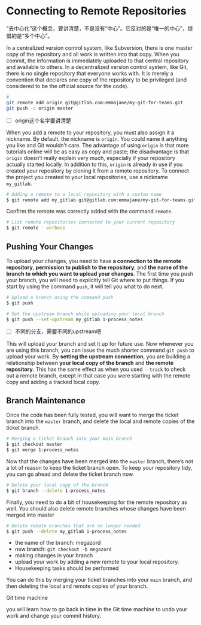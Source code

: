 # Connecting to Remote Repositories

“去中心化”这个概念，要讲清楚，不是没有“中心”。它反对的是“唯一的中心”，提倡的是“多个中心”。

In a centralized version control system, like Subversion, there is one master copy of the repository and all work is written into that copy. When you commit, the information is immediately uploaded to that central repository and available to others. In a decentralized version control system, like Git, there is no single repository that everyone works with. It is merely a convention that declares one copy of the repository to be privileged (and considered to be the official source for the code).


```bash
# 
git remote add origin git@gitlab.com:emmajane/my-git-for-teams.git
git push -u origin master
```


- [ ] origin这个名字要讲清楚

When you add a remote to your repository, you must also assign it a nickname. By default, the nickname is `origin`. You could name it anything you like and Git wouldn’t care. The advantage of using `origin` is that more tutorials online will be as easy as copy and paste; the disadvantage is that `origin` doesn’t really explain very much, especially if your repository actually started locally. In addition to this, `origin` is already in use if you created your repository by cloning it from a remote repository. To connect the project you created to your local repositories, use a nickname `my_gitlab`.

```bash
# Adding a remote to a local repository with a custom name
$ git remote add my_gitlab git@gitlab.com:emmajane/my-git-for-teams.git
```

Confirm the remote was correctly added with the command `remote`.

```bash
# List remote repositories connected to your current repository
$ git remote --verbose
```

## Pushing Your Changes

To upload your changes, you need to have **a connection to the remote repository**, **permission to publish to the repository**, and **the name of the branch to which you want to upload your changes**. The first time you push your branch, you will need to explicitly tell Git where to put things. If you start by using the command `push`, it will tell you what to do next.

```bash
# Upload a branch using the command push
$ git push
```

```bash
# Set the upstream branch while uploading your local branch
$ git push --set-upstream my_gitlab 1-process_notes
```

- [ ] 不同的分支，需要不同的upstream吧

This will upload your branch and set it up for future use. Now whenever you are using this branch, you can issue the much shorter command `git push` to upload your work. By **setting the upstream connection**, you are building a relationship between **your local copy of the branch** and **the remote repository**. This has the same effect as when you used `--track` to check out a remote branch, except in that case you were starting with the remote copy and adding a tracked local copy.

## Branch Maintenance

Once the code has been fully tested, you will want to merge the ticket branch into the `master` branch, and delete the local and remote copies of the ticket branch.

```bash
# Merging a ticket branch into your main branch
$ git checkout master
$ git merge 1-process_notes
```

Now that the changes have been merged into the `master` branch, there’s not a lot of reason to keep the ticket branch open. To keep your repository tidy, you can go ahead and delete the ticket branch now.

```bash
# Delete your local copy of the branch
$ git branch --delete 1-process_notes
```

Finally, you need to do a bit of housekeeping for the remote repository as well. You should also delete remote branches whose changes have been merged into master

```bash
# Delete remote branches that are no longer needed
$ git push --delete my_gitlab 1-process_notes
```

- the name of the branch: megazord
- new branch: `git checkout -b megazord`
- making changes in your branch
- upload your work by adding a new remote to your local repository.
- Housekeeping tasks should be performed

You can do this by merging your ticket branches into your `main` branch, and then deleting the local and remote copies of your branch.

Git time machine

you will learn how to go back in time in the Git time machine to
undo your work and change your commit history.





